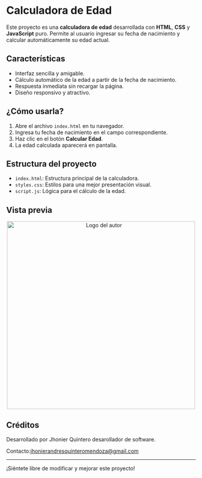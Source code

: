 # Calculadora de Edad

Este proyecto es una **calculadora de edad** desarrollada con **HTML**, **CSS** y **JavaScript** puro. Permite al usuario ingresar su fecha de nacimiento y calcular automáticamente su edad actual.

## Características

- Interfaz sencilla y amigable.
- Cálculo automático de la edad a partir de la fecha de nacimiento.
- Respuesta inmediata sin recargar la página.
- Diseño responsivo y atractivo.

## ¿Cómo usarla?

1. Abre el archivo `index.html` en tu navegador.
2. Ingresa tu fecha de nacimiento en el campo correspondiente.
3. Haz clic en el botón **Calcular Edad**.
4. La edad calculada aparecerá en pantalla.

## Estructura del proyecto

- `index.html`: Estructura principal de la calculadora.
- `styles.css`: Estilos para una mejor presentación visual.
- `script.js`: Lógica para el cálculo de la edad.

## Vista previa

<p align="center">
  <img width="500" src="https://i.postimg.cc/VsSgsj1x/Captura-de-pantalla-2025-06-16-003722.png" alt="Logo del autor">
</p>

## Créditos

Desarrollado por Jhonier Quintero desarollador de software.

Contacto:jhonierandresquinteromendoza@gmail.com

---

¡Siéntete libre de modificar y mejorar este proyecto!

